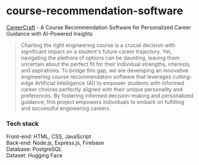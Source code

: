 # course-recommendation-software
[CareerCraft](https://aadidreams.github.io/course-recommendation-software/public/index.html) - A Course Recommendation Software  for Personalized Career Guidance with AI-Powered Insights
> Charting the right engineering course is a crucial decision with 
significant impact on a student's future career trajectory. Yet, navigating 
the plethora of options can be daunting, leaving them uncertain about the 
perfect fit for their individual strengths, interests, and aspirations. To 
bridge this gap, we are developing an innovative engineering course 
recommendation software that leverages cutting-edge Artificial 
Intelligence (AI) to empower students with informed career choices 
perfectly aligned with their unique personality and preferences. By 
fostering informed decision-making and personalized guidance, this 
project empowers individuals to embark on fulfilling and successful 
engineering careers.

<h3>Tech stack</h3>
Front-end: HTML, CSS, JavaScript
<br>
Back-end: Node.js, Express.js, Firebase
<br>
Database: PostgreSQL
<br>
Dataset: Hugging Face
